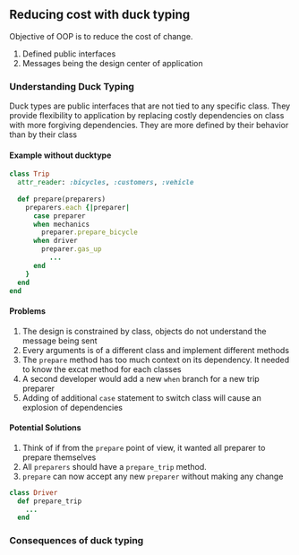 ## Reducing cost with duck typing

Objective of OOP is to reduce the cost of change.

1. Defined public interfaces
2. Messages being the design center of application

### Understanding Duck Typing
Duck types are public interfaces that are not tied to any specific class. They provide flexibility to application by replacing costly dependencies on class with more forgiving dependencies. They are more defined by their behavior than by their class

#### Example without ducktype

```ruby
class Trip
  attr_reader: :bicycles, :customers, :vehicle
  
  def prepare(preparers)
    preparers.each {|preparer|
      case preparer
      when mechanics
        preparer.prepare_bicycle
      when driver
        preparer.gas_up
		  ...
	  end	
    }
  end
end	
```

#### Problems

1. The design is constrained by class, objects do not understand the message being sent
2. Every arguments is of a different class and implement different methods
3. The `prepare` method has too much context on its dependency. It needed to know the excat method for each classes
4. A second developer would add a new `when` branch for a new trip preparer
5. Adding of additional `case` statement to switch class will cause an explosion of dependencies 

#### Potential Solutions

1. Think of if from the `prepare` point of view, it wanted all preparer to prepare themselves
2. All `preparers` should have a `prepare_trip` method.
3. `prepare` can now accept any new `preparer` without making any change

``` ruby
class Driver
  def prepare_trip
    ...
  end
```

### Consequences of duck typing
